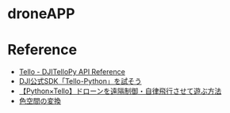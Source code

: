 # droneAPP

# Reference
- [Tello - DJITelloPy API Reference](https://djitellopy.readthedocs.io/en/latest/tello/)
- [DJI公式SDK「Tello-Python」を試そう](https://qiita.com/hsgucci/items/3327cc29ddf10a321f3c)
- [【Python×Tello】ドローンを遠隔制御・自律飛行させて遊ぶ方法](https://algorithm.joho.info/programming/python/tello-python-sdk/)
- [色空間の変換](http://labs.eecs.tottori-u.ac.jp/sd/Member/oyamada/OpenCV/html/py_tutorials/py_imgproc/py_colorspaces/py_colorspaces.html)